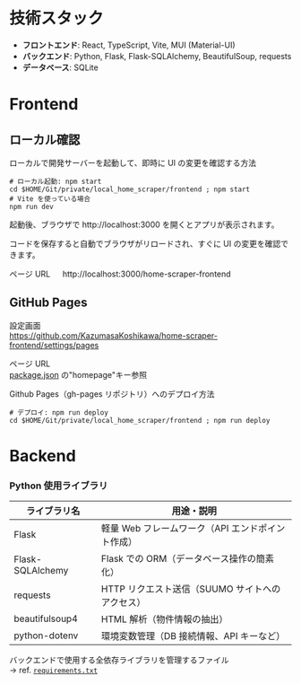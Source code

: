 # 技術スタック

- **フロントエンド**: React, TypeScript, Vite, MUI (Material-UI)
- **バックエンド**: Python, Flask, Flask-SQLAlchemy, BeautifulSoup, requests
- **データベース**: SQLite

# Frontend

## ローカル確認

ローカルで開発サーバーを起動して、即時に UI の変更を確認する方法

```shell
# ローカル起動: npm start
cd $HOME/Git/private/local_home_scraper/frontend ; npm start
# Vite を使っている場合
npm run dev
```

起動後、ブラウザで http://localhost:3000 を開くとアプリが表示されます。

コードを保存すると自動でブラウザがリロードされ、すぐに UI の変更を確認できます。

ページ URL 　
http://localhost:3000/home-scraper-frontend

## GitHub Pages

設定画面  
https://github.com/KazumasaKoshikawa/home-scraper-frontend/settings/pages

ページ URL  
[package.json](package.json) の"homepage"キー参照

Github Pages（gh-pages リポジトリ）へのデプロイ方法

```shell
# デプロイ: npm run deploy
cd $HOME/Git/private/local_home_scraper/frontend ; npm run deploy
```

# Backend

### Python 使用ライブラリ

| ライブラリ名     | 用途・説明                                        |
| ---------------- | ------------------------------------------------- |
| Flask            | 軽量 Web フレームワーク（API エンドポイント作成） |
| Flask-SQLAlchemy | Flask での ORM（データベース操作の簡素化）        |
| requests         | HTTP リクエスト送信（SUUMO サイトへのアクセス）   |
| beautifulsoup4   | HTML 解析（物件情報の抽出）                       |
| python-dotenv    | 環境変数管理（DB 接続情報、API キーなど）         |

バックエンドで使用する全依存ライブラリを管理するファイル  
-> ref. [`requirements.txt`](backend/requirements.txt)
